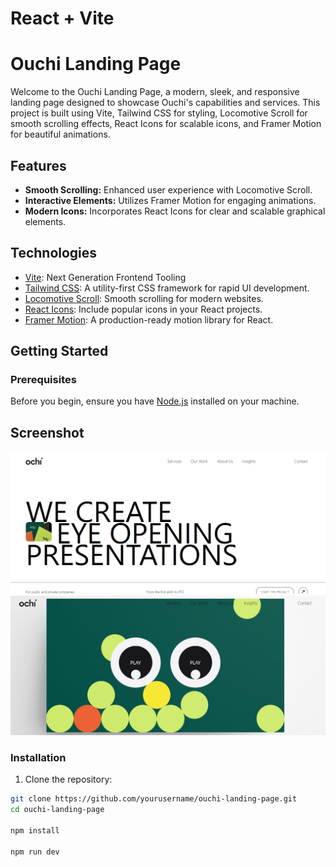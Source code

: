 # React + Vite

# Ouchi Landing Page

Welcome to the Ouchi Landing Page, a modern, sleek, and responsive landing page designed to showcase Ouchi's capabilities and services. This project is built using Vite, Tailwind CSS for styling, Locomotive Scroll for smooth scrolling effects, React Icons for scalable icons, and Framer Motion for beautiful animations.

## Features

- **Smooth Scrolling:** Enhanced user experience with Locomotive Scroll.
- **Interactive Elements:** Utilizes Framer Motion for engaging animations.
- **Modern Icons:** Incorporates React Icons for clear and scalable graphical elements.

## Technologies

- [Vite](https://vitejs.dev/): Next Generation Frontend Tooling
- [Tailwind CSS](https://tailwindcss.com/): A utility-first CSS framework for rapid UI development.
- [Locomotive Scroll](https://locomotivemtl.github.io/locomotive-scroll/): Smooth scrolling for modern websites.
- [React Icons](https://react-icons.github.io/react-icons/): Include popular icons in your React projects.
- [Framer Motion](https://www.framer.com/motion/): A production-ready motion library for React.

## Getting Started

### Prerequisites

Before you begin, ensure you have [Node.js](https://nodejs.org/) installed on your machine.


## Screenshot


![Project ScreenShot](https://github.com/PriyankShah1/Ouchi-Landing-Page/blob/103fabc67c327a7a139c002238413866a1acbff6/304221630-b39729e7-4715-46b2-a449-e390c5cdfaac.png)
![Project ScreenShot](https://github.com/PriyankShah1/Ouchi-Landing-Page/blob/103fabc67c327a7a139c002238413866a1acbff6/web2%20.JPG)


### Installation

1. Clone the repository:

```bash
git clone https://github.com/yourusername/ouchi-landing-page.git
cd ouchi-landing-page

npm install

npm run dev
 ```
